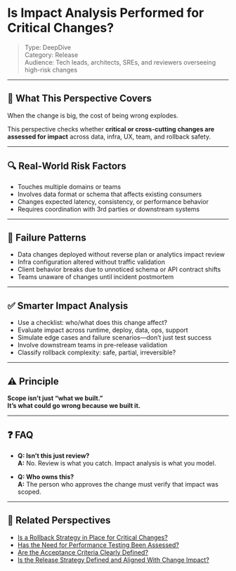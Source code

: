 # Is Impact Analysis Performed for Critical Changes?

> Type: DeepDive  
> Category: Release  
> Audience: Tech leads, architects, SREs, and reviewers overseeing high-risk changes

---

## 🧠 What This Perspective Covers

When the change is big, the cost of being wrong explodes.

This perspective checks whether **critical or cross-cutting changes are assessed for impact** across data, infra, UX, team, and rollback safety.

---

## 🔍 Real-World Risk Factors

- Touches multiple domains or teams  
- Involves data format or schema that affects existing consumers  
- Changes expected latency, consistency, or performance behavior  
- Requires coordination with 3rd parties or downstream systems

---

## 🚨 Failure Patterns

- Data changes deployed without reverse plan or analytics impact review  
- Infra configuration altered without traffic validation  
- Client behavior breaks due to unnoticed schema or API contract shifts  
- Teams unaware of changes until incident postmortem

---

## ✅ Smarter Impact Analysis

- Use a checklist: who/what does this change affect?  
- Evaluate impact across runtime, deploy, data, ops, support  
- Simulate edge cases and failure scenarios—don’t just test success  
- Involve downstream teams in pre-release validation  
- Classify rollback complexity: safe, partial, irreversible?

---

## ⚠️ Principle

**Scope isn’t just “what we built.”  
It’s what could go wrong because we built it.**

---

## ❓ FAQ

- **Q: Isn’t this just review?**  
  **A:** No. Review is what you catch. Impact analysis is what you model.

- **Q: Who owns this?**  
  **A:** The person who approves the change must verify that impact was scoped.

---

## 🔗 Related Perspectives

- [Is a Rollback Strategy in Place for Critical Changes?](rollback-strategy.md)
- [Has the Need for Performance Testing Been Assessed?](../test/performance-test-plan.md)
- [Are the Acceptance Criteria Clearly Defined?](../test/acceptance-criteria-definition.md)
- [Is the Release Strategy Defined and Aligned With Change Impact?](release-strategy-planning.md)
